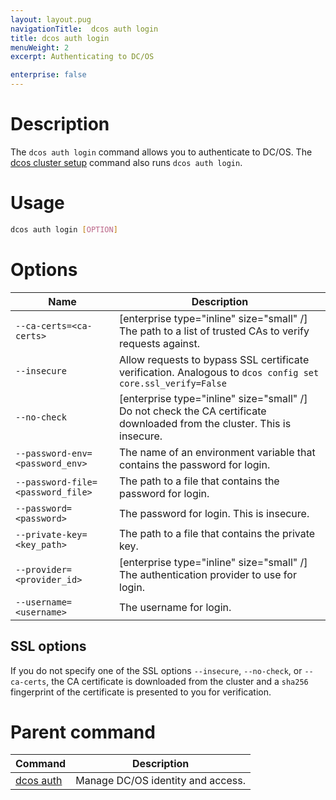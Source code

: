 ```yaml
---
layout: layout.pug
navigationTitle:  dcos auth login
title: dcos auth login
menuWeight: 2
excerpt: Authenticating to DC/OS

enterprise: false
---
```


# Description
The `dcos auth login` command allows you to authenticate to DC/OS. The [dcos cluster setup](/1.11/cli/command-reference/dcos-cluster/dcos-cluster-setup/) command also runs `dcos auth login`.

# Usage

```bash
dcos auth login [OPTION]
```

# Options

| Name |  Description |
|---------|-------------|
|  `--ca-certs=<ca-certs>` | [enterprise type="inline" size="small" /] The path to a list of trusted CAs to verify requests against.  |
|  `--insecure` | Allow requests to bypass SSL certificate verification. Analogous to `dcos config set core.ssl_verify=False`|
|  `--no-check` | [enterprise type="inline" size="small" /] Do not check the CA certificate downloaded from the cluster. This is insecure. |
|  `--password-env=<password_env>` | The name of an environment variable that contains the password for login. |
|  `--password-file=<password_file>`  | The path to a file that contains the password for login. |
|  `--password=<password>`  | The password for login. This is insecure.  |
|  `--private-key=<key_path>`  |  The path to a file that contains the private key.  |
|  `--provider=<provider_id>`  | [enterprise type="inline" size="small" /] The authentication provider to use for login.  |
|  `--username=<username>`  |  The username for login. |

## SSL options

If you do not specify one of the SSL options `--insecure`, `--no-check`, or `--ca-certs`, the CA certificate is downloaded from the cluster and a `sha256` fingerprint of the certificate is presented to you for verification.

# Parent command

| Command | Description |
|---------|-------------|
| [dcos auth](/1.11/cli/command-reference/dcos-auth/) |  Manage DC/OS identity and access. |

